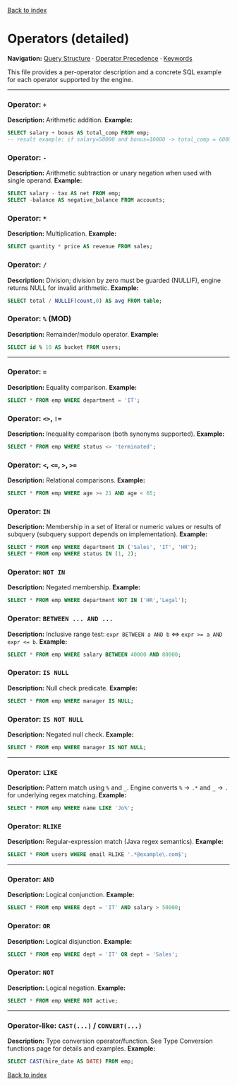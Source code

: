[Back to index](./README.md)

# Operators (detailed)

**Navigation:** [Query Structure](./query-structure.md) · [Operator Precedence](./operator_precedence.md) · [Keywords](./keywords.md)

This file provides a per-operator description and a concrete SQL example for each operator supported by the engine.

---

### Operator: `+`
**Description:** Arithmetic addition.
**Example:**
```sql
SELECT salary + bonus AS total_comp FROM emp;
-- result example: if salary=50000 and bonus=10000 -> total_comp = 60000
```

### Operator: `-`
**Description:** Arithmetic subtraction or unary negation when used with single operand.
**Example:**
```sql
SELECT salary - tax AS net FROM emp;
SELECT -balance AS negative_balance FROM accounts;
```

### Operator: `*`
**Description:** Multiplication.
**Example:**
```sql
SELECT quantity * price AS revenue FROM sales;
```

### Operator: `/`
**Description:** Division; division by zero must be guarded (NULLIF), engine returns NULL for invalid arithmetic.
**Example:**
```sql
SELECT total / NULLIF(count,0) AS avg FROM table;
```

### Operator: `%` (MOD)
**Description:** Remainder/modulo operator.
**Example:**
```sql
SELECT id % 10 AS bucket FROM users;
```

---

### Operator: `=`
**Description:** Equality comparison.
**Example:**
```sql
SELECT * FROM emp WHERE department = 'IT';
```

### Operator: `<>`, `!=`
**Description:** Inequality comparison (both synonyms supported).
**Example:**
```sql
SELECT * FROM emp WHERE status <> 'terminated';
```

### Operator: `<`, `<=`, `>`, `>=`
**Description:** Relational comparisons.
**Example:**
```sql
SELECT * FROM emp WHERE age >= 21 AND age < 65;
```

### Operator: `IN`
**Description:** Membership in a set of literal or numeric values or results of subquery (subquery support depends on implementation).
**Example:**
```sql
SELECT * FROM emp WHERE department IN ('Sales', 'IT', 'HR');
SELECT * FROM emp WHERE status IN (1, 2);
```

### Operator: `NOT IN`
**Description:** Negated membership.
**Example:**
```sql
SELECT * FROM emp WHERE department NOT IN ('HR','Legal');
```

### Operator: `BETWEEN ... AND ...`
**Description:** Inclusive range test: `expr BETWEEN a AND b` ⇔ `expr >= a AND expr <= b`.
**Example:**
```sql
SELECT * FROM emp WHERE salary BETWEEN 40000 AND 80000;
```

### Operator: `IS NULL`
**Description:** Null check predicate.
**Example:**
```sql
SELECT * FROM emp WHERE manager IS NULL;
```

### Operator: `IS NOT NULL`
**Description:** Negated null check.
**Example:**
```sql
SELECT * FROM emp WHERE manager IS NOT NULL;
```

---

### Operator: `LIKE`
**Description:** Pattern match using `%` and `_`. Engine converts `%` → `.*` and `_` → `.` for underlying regex matching.
**Example:**
```sql
SELECT * FROM emp WHERE name LIKE 'Jo%';
```

### Operator: `RLIKE`
**Description:** Regular-expression match (Java regex semantics).
**Example:**
```sql
SELECT * FROM users WHERE email RLIKE '.*@example\.com$';
```

---

### Operator: `AND`
**Description:** Logical conjunction.
**Example:**
```sql
SELECT * FROM emp WHERE dept = 'IT' AND salary > 50000;
```

### Operator: `OR`
**Description:** Logical disjunction.
**Example:**
```sql
SELECT * FROM emp WHERE dept = 'IT' OR dept = 'Sales';
```

### Operator: `NOT`
**Description:** Logical negation.
**Example:**
```sql
SELECT * FROM emp WHERE NOT active;
```

---

### Operator-like: `CAST(...)` / `CONVERT(...)`
**Description:** Type conversion operator/function. See Type Conversion functions page for details and examples.
**Example:**
```sql
SELECT CAST(hire_date AS DATE) FROM emp;
```

[Back to index](./README.md)
